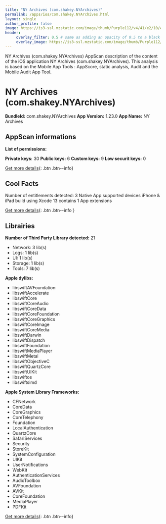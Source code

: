 ```yaml
---
title: "NY Archives (com.shakey.NYArchives)"
permalink: /apps/ios/com.shakey.NYArchives.html
layout: single
author_profile: false
image: https://is3-ssl.mzstatic.com/image/thumb/Purple112/v4/41/e2/10/41e210ec-95e5-d740-c72f-0e547950776f/AppIcon-0-0-1x_U007emarketing-0-0-0-10-0-0-sRGB-0-0-0-GLES2_U002c0-512MB-85-220-0-0.png/512x512bb.jpg
header: 
     overlay_filter: 0.5 # same as adding an opacity of 0.5 to a black background
     overlay_image: https://is3-ssl.mzstatic.com/image/thumb/Purple112/v4/41/e2/10/41e210ec-95e5-d740-c72f-0e547950776f/AppIcon-0-0-1x_U007emarketing-0-0-0-10-0-0-sRGB-0-0-0-GLES2_U002c0-512MB-85-220-0-0.png/512x512bb.jpg
---
```

NY Archives (com.shakey.NYArchives) AppScan description of the content of the iOS application NY Archives (com.shakey.NYArchives). This analysis is based on the Mobile App Tools : AppScore, static analysis, Audit and the Mobile Audit App Tool.

# NY Archives (com.shakey.NYArchives)

**BundleId:** com.shakey.NYArchives
**App Version:** 1.23.0
**App Name:** NY Archives


## AppScan informations 

**List of permissions:** 
  
  
**Private keys:** 30
**Public keys:** 6
**Custom keys:** 9
**Low securit keys:** 0
  
[Get more details](/pricing.html){: .btn .btn--info}

## Cool Facts

Number of entitlements detected: 3
Native App
supported devices iPhone & iPad
build using Xcode 13
contains 1 App extensions
  
[Get more details](/pricing.html){: .btn .btn--info }

## Librairies 
**Number of Third Party Library detected:** 21
- Network: 3 lib(s)
- Logs: 1 lib(s)
- UI: 1 lib(s)
- Storage: 1 lib(s)
- Tools: 7 lib(s)


**Apple dylibs:**
- libswiftAVFoundation
- libswiftAccelerate
- libswiftCore
- libswiftCoreAudio
- libswiftCoreData
- libswiftCoreFoundation
- libswiftCoreGraphics
- libswiftCoreImage
- libswiftCoreMedia
- libswiftDarwin
- libswiftDispatch
- libswiftFoundation
- libswiftMediaPlayer
- libswiftMetal
- libswiftObjectiveC
- libswiftQuartzCore
- libswiftUIKit
- libswiftos
- libswiftsimd


**Apple System Library Frameworks:**
- CFNetwork
- CoreData
- CoreGraphics
- CoreTelephony
- Foundation
- LocalAuthentication
- QuartzCore
- SafariServices
- Security
- StoreKit
- SystemConfiguration
- UIKit
- UserNotifications
- WebKit
- AuthenticationServices
- AudioToolbox
- AVFoundation
- AVKit
- CoreFoundation
- MediaPlayer
- PDFKit


  
[Get more details](/pricing.html){: .btn .btn--info}

